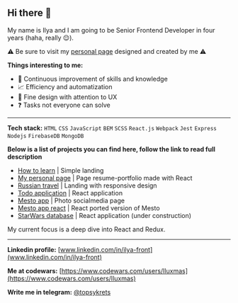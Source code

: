 ## Hi there 👋 

My name is Ilya and I am going to be Senior Frontend Developer in four years (haha, really :relieved:). 

:warning: Be sure to visit my [personal page](https://iluxmas.github.io/resume/) designed and created by me :warning:

**Things interesting to me:**

- :repeat: Continuous improvement of skills and knowledge
- :chart_with_upwards_trend: Efficiency and automatization <!--`(don't want my memory to leak)`-->
- :apple: Fine design with attention to UX <!--`(it is already a lot of with poor usability)`-->
- :question: Tasks not everyone can solve <!--`( )`-->

***
**Tech stack:** `HTML` `CSS` `JavaScript` `BEM` `SCSS` `React.js` `Webpack` `Jest` `Express` `Nodejs` `FirebaseDB` `MongoDB`

**Below is a list of projects you can find here, follow the link to read full description**

- [How to learn](https://github.com/Iluxmas/how-to-learn) | Simple landing
- [My personal page](https://github.com/Iluxmas/resume) | Page resume-portfolio made with React
- [Russian travel](https://github.com/Iluxmas/russian-travel) | Landing with responsive design   
- [Todo application](https://github.com/Iluxmas/To-do-app) | React application
- [Mesto app](https://github.com/Iluxmas/mesto) | Photo socialmedia page
- [Mesto app react](https://github.com/Iluxmas/mesto-react) | React ported version of Mesto
- [StarWars database](https://github.com/Iluxmas/Starwars-DB) | React application (under construction)

My current focus is a deep dive into React and Redux.
***
**Linkedin profile:** [www.linkedin.com/in/ilya-front](www.linkedin.com/in/ilya-front)

**Me at codewars:** [https://www.codewars.com/users/Iluxmas](https://www.codewars.com/users/Iluxmas)

**Write me in telegram:** [@topsykrets](https://t.me/topsykrets)
<!--
**Iluxmas/Iluxmas** is a ✨ _special_ ✨ repository because its `README.md` (this file) appears on your GitHub profile.

Here are some ideas to get you started:

- 🔭 I’m currently working on ...
- 🌱 I’m currently learning ...
- 👯 I’m looking to collaborate on ...
- 🤔 I’m looking for help with ...
- 💬 Ask me about ...
- 📫 How to reach me: ...
- 😄 Pronouns: ...
- ⚡ Fun fact: ...
-->
